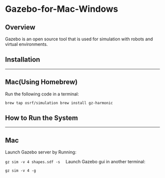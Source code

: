 # Gazebo-for-Mac-Windows

## Overview

Gazebo is an open source tool that is used for simulation with robots and virtual environments.

## Installation
---
## Mac(Using Homebrew)

Run the following code in a terminal:

``
brew tap osrf/simulation
brew install gz-harmonic
``

## How to Run the System
---
## Mac

Launch Gazebo server by Running:

``
gz sim -v 4 shapes.sdf -s  
``
Launch Gazebo gui in another terminal:

``
gz sim -v 4 -g 
``
